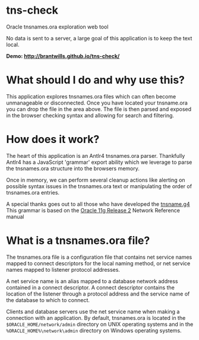 # tns-check

Oracle tnsnames.ora exploration web tool

No data is sent to a server, a large goal of this application is to keep the text local.

**Demo: http://brantwills.github.io/tns-check/**


# What should I do and why use this?

This application explores tnsnames.ora files which can often become unmanageable or disconnected.
Once you have located your tnsname.ora you can drop the file in the area above.
The file is then parsed and exposed in the browser checking syntax and allowing for search and filtering.


# How does it work?

The heart of this application is an Antlr4 tnsnames.ora parser. 
Thankfully Antlr4 has a JavaScript 'grammar' export ability which we leverage to parse the tnsnames.ora structure into the browsers memory.

Once in memory, we can perform several cleanup actions like alerting on possible syntax issues in the tnsnames.ora text or manipulating the order of tnsnames.ora entries. 

A special thanks goes out to all those who have developed the 
[tnsname.g4](https://github.com/drforr/perl6-ANTLR4/blob/master/corpus/tnsnames.g4)
This grammar is based on the [Oracle 11g Release 2](https://github.com/drforr/perl6-ANTLR4/blob/master/corpus/tnsnames.g4) Network Reference manual  


# What is a tnsnames.ora file?

The tnsnames.ora file is a configuration file that contains net service names mapped to connect descriptors for the local naming method, or net service names mapped to listener protocol addresses.

A net service name is an alias mapped to a database network address contained in a connect descriptor. A connect descriptor contains the location of the listener through a protocol address and the service name of the database to which to connect.                      

Clients and database servers use the net service name when making a connection with an application.
By default, tnsnames.ora is located in the `$ORACLE_HOME/network/admin` directory on 
UNIX operating systems and in the `%ORACLE_HOME%\network\admin` directory on Windows operating systems.
